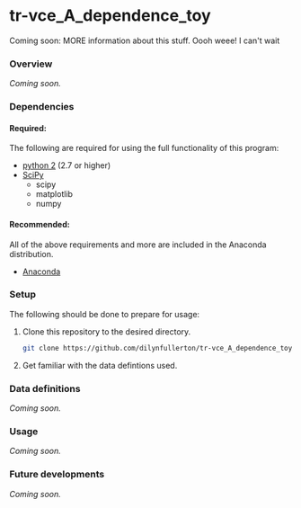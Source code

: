 # tr-vce_A_dependence_toy
Coming soon: MORE information about this stuff. Oooh weee! I can't wait

### Overview
_Coming soon._

### Dependencies

#### Required:
The following are required for using the full functionality of this program:

* [python 2](https://www.python.org/downloads) (2.7 or higher)
* [SciPy](https://www.scipy.org/install.html)
  * scipy
  * matplotlib
  * numpy

#### Recommended:
All of the above requirements and more are included in the Anaconda
distribution.

* [Anaconda](https://www.continuum.io/downloads)

### Setup
The following should be done to prepare for usage:

1. Clone this repository to the desired directory.

    ```bash
    git clone https://github.com/dilynfullerton/tr-vce_A_dependence_toy.git
    ```
2. Get familiar with the data defintions used.

### Data definitions
_Coming soon._

### Usage
_Coming soon._

### Future developments
_Coming soon._
